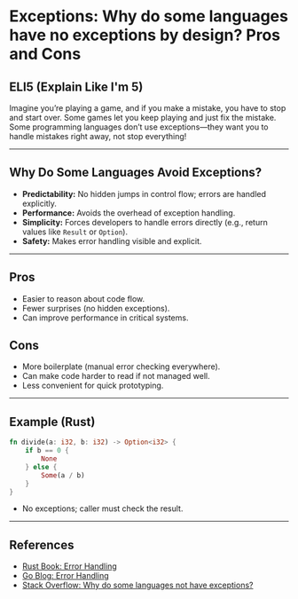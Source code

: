 # Exceptions: Why do some languages have no exceptions by design? Pros and Cons

## ELI5 (Explain Like I'm 5)
Imagine you’re playing a game, and if you make a mistake, you have to stop and start over. Some games let you keep playing and just fix the mistake. Some programming languages don’t use exceptions—they want you to handle mistakes right away, not stop everything!

---

## Why Do Some Languages Avoid Exceptions?
- **Predictability:** No hidden jumps in control flow; errors are handled explicitly.
- **Performance:** Avoids the overhead of exception handling.
- **Simplicity:** Forces developers to handle errors directly (e.g., return values like `Result` or `Option`).
- **Safety:** Makes error handling visible and explicit.

---

## Pros
- Easier to reason about code flow.
- Fewer surprises (no hidden exceptions).
- Can improve performance in critical systems.

## Cons
- More boilerplate (manual error checking everywhere).
- Can make code harder to read if not managed well.
- Less convenient for quick prototyping.

---

## Example (Rust)
```rust
fn divide(a: i32, b: i32) -> Option<i32> {
    if b == 0 {
        None
    } else {
        Some(a / b)
    }
}
```
- No exceptions; caller must check the result.

---

## References
- [Rust Book: Error Handling](https://doc.rust-lang.org/book/ch09-02-recoverable-errors-with-result.html)
- [Go Blog: Error Handling](https://go.dev/blog/error-handling)
- [Stack Overflow: Why do some languages not have exceptions?](https://stackoverflow.com/questions/2259270/why-do-some-languages-not-have-exceptions) 